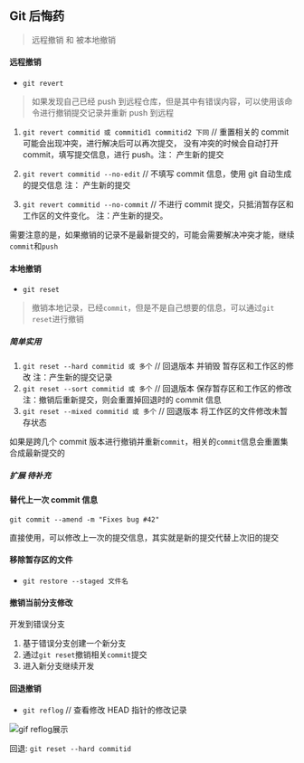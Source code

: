 ## Git 后悔药

> 远程撤销 和 被本地撤销

#### 远程撤销

- `git revert`

> 如果发现自己已经 push 到远程仓库，但是其中有错误内容，可以使用该命令进行撤销提交记录并重新 push 到远程

1. `git revert commitid 或 commitid1 commitid2 下同` // 重置相关的 commit 可能会出现冲突，进行解决后可以再次提交， 没有冲突的时候会自动打开 commit，填写提交信息，进行 push。注： 产生新的提交

2. `git revert commitid --no-edit` // 不填写 commit 信息，使用 git 自动生成的提交信息 注： 产生新的提交

3. `git revert commitid --no-commit` // 不进行 commit 提交，只抵消暂存区和工作区的文件变化。 注：产生新的提交。

需要注意的是，如果撤销的记录不是最新提交的，可能会需要解决冲突才能，继续`commit`和`push`

#### 本地撤销

- `git reset`

> 撤销本地记录，已经`commit`，但是不是自己想要的信息，可以通过`git reset`进行撤销

##### 简单实用

1. `git reset --hard commitid 或 多个` // 回退版本 并销毁 暂存区和工作区的修改 注：产生新的提交记录
2. `git reset --sort commitid 或 多个` // 回退版本 保存暂存区和工作区的修改 注：撤销后重新提交，则会重置掉回退时的 commit 信息
3. `git reset --mixed commitid 或 多个` // 回退版本 将工作区的文件修改未暂存状态

如果是跨几个 commit 版本进行撤销并重新`commit`，相关的`commit`信息会重置集合成最新提交的

##### 扩展 待补充

#### 替代上一次 commit 信息

`git commit --amend -m "Fixes bug #42"`

直接使用，可以修改上一次的提交信息，其实就是新的提交代替上次旧的提交

#### 移除暂存区的文件

- `git restore --staged 文件名`

#### 撤销当前分支修改

开发到错误分支

1. 基于错误分支创建一个新分支
2. 通过`git reset`撤销相关`commit`提交
3. 进入新分支继续开发

#### 回退撤销

- `git reflog` // 查看修改 HEAD 指针的修改记录

![gif reflog展示]('../assets/git_reflog.png')

回退:
`git reset --hard commitid`
